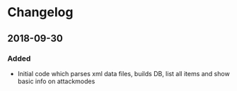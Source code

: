 # Changelog

## 2018-09-30
### Added
- Initial code which parses xml data files, builds DB, list all items and show basic info on attackmodes
